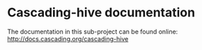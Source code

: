 # Cascading-hive documentation

The documentation in this sub-project can be found online: http://docs.cascading.org/cascading-hive
